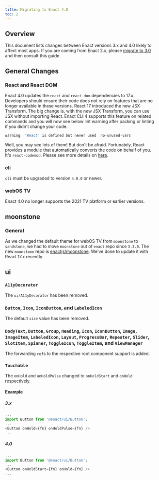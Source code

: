 ```yaml
---
title: Migrating to Enact 4.0
toc: 2
---
```


## Overview
This document lists changes between Enact versions 3.x and 4.0 likely to affect most apps.  If you
are coming from Enact 2.x, please [migrate to 3.0](./migrating-to-enact-3.md) and then consult
this guide.

## General Changes

### React and React DOM
Enact 4.0 updates the `react` and `react-dom` dependencies to 17.x.  Developers should ensure
their code does not rely on features that are no longer available in these versions.
React 17 introduced the new JSX Transform. The big change is, with the new JSX Transform,
you can use JSX without importing React. Enact CLI 4 supports this feature on related commands
and you will now see below lint warning after packing or linting if you didn't change your code.

```js
warning  'React' is defined but never used  no-unused-vars
```

Well, you may see lots of them! But don't be afraid. Fortunately, React provides a module that automatically converts the code on behalf of you. It's `react-codemod`. Please see more details on [here](https://reactjs.org/blog/2020/09/22/introducing-the-new-jsx-transform.html#removing-unused-react-imports).

### cli
`cli` must be upgraded to version `4.0.0` or newer.

### webOS TV
Enact 4.0 no longer supports the 2021 TV platform or earlier versions.

## moonstone

### General
As we changed the default theme for webOS TV from `moonstone` to `sandstone`, we had to move
`moonstone` out of `enact` repo since `3.3.0`.
The new `moonstone` repo is [enactjs/moonstone](https://github.com/enactjs/moonstone).
We've done to update it with React 17.x recently.

## ui

### `A11yDecorator`
The `ui/A11yDecorator` has been removed.

### `Button`, `Icon`, `IconButton`, and `LabeledIcon`
The default `size` value has been removed.

### `BodyText`, `Button`, `Group`, `Heading`, `Icon`, `IconButton`, `Image`, `ImageItem`, `LabeledIcon`, `Layout`, `ProgressBar`, `Repeater`, `Slider`, `SlotItem`, `Spinner`, `ToggleIcon`, `ToggleItem`, and `ViewManager`
The forwarding `ref`s to the respective root component support is added.

### `Touchable`
The `onHold` and `onHoldPulse` changed to `onHoldStart` and `onHold` respectively.

#### Example
##### 3.x
```js
...
import Button from '@enact/ui/Button';
...
<Button onHold={fn} onHoldPulse={fn} />
...
```
##### 4.0
```js
...
import Button from '@enact/ui/Button';
...
<Button onHoldStart={fn} onHold={fn} />
...
```
